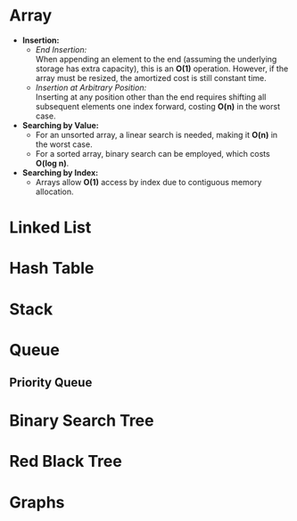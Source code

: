# Array
- **Insertion:**
    - _End Insertion:_  
        When appending an element to the end (assuming the underlying storage has extra capacity), this is an **O(1)** operation. However, if the array must be resized, the amortized cost is still constant time.
    - _Insertion at Arbitrary Position:_  
        Inserting at any position other than the end requires shifting all subsequent elements one index forward, costing **O(n)** in the worst case.
- **Searching by Value:**
    - For an unsorted array, a linear search is needed, making it **O(n)** in the worst case.
    - For a sorted array, binary search can be employed, which costs **O(log n)**.
- **Searching by Index:**
    - Arrays allow **O(1)** access by index due to contiguous memory allocation.



# Linked List

# Hash Table

# Stack

# Queue

## Priority Queue

# Binary Search Tree

# Red Black Tree

# Graphs

